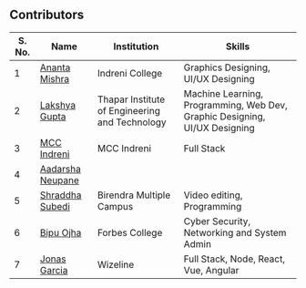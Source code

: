 ## Contributors

| S. No. | Name                                                           | Institution                                                         | Skills                                                             |
| ------- | -------------------------------------------------------------- | ------------------------------------------------------------------- | ------------------------------------------------------------------ |
| 1       | [Ananta Mishra](https://github.com/anantamishra)            | Indreni College                                        | Graphics Designing, UI/UX Designing                                  |
| 2       | [Lakshya Gupta](https://github.com/lakkshh)            | Thapar Institute of Engineering and Technology                                        | Machine Learning, Programming, Web Dev, Graphic Designing, UI/UX Designing  
| 3 | [MCC Indreni](https://github.com/mccindreni) | MCC Indreni | Full Stack
| 4 | [Aadarsha Neupane](https://github.com/aadarshaneupane) |
| 5 | [Shraddha Subedi](https://github.com/subedisdha7)  | Birendra Multiple Campus         | Video editing, Programming                                                  
| 6 | [Bipu Ojha](https://github.com/Bipuojha1) | Forbes College  | Cyber Security, Networking and System Admin |
| 7 | [Jonas Garcia](https://github.com/jonasaky) | Wizeline | Full Stack, Node, React, Vue, Angular |
